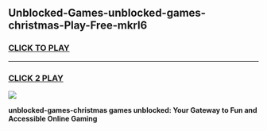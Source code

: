 
## Unblocked-Games-unblocked-games-christmas-Play-Free-mkrl6
<h3>
<a href="https://premium76.site?title=unblocked-games-christmas&ref=18A1">CLICK TO PLAY</a></h3>
<hr>

<h3>
<a href="https://premium76.site?title=unblocked-games-christmas&ref=18A1">CLICK 2 PLAY</a>
  
</h3>

<a href="https://premium76.site?title=unblocked-games-christmas&ref=18A1"><img src="https://clearcache.store/games.png"></a>


**unblocked-games-christmas games unblocked: Your Gateway to Fun and Accessible Online Gaming**
